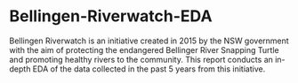 # Bellingen-Riverwatch-EDA
Bellingen Riverwatch is an initiative created in 2015 by the NSW government with the aim of protecting the endangered Bellinger River Snapping Turtle and promoting healthy rivers to the community. This report conducts an in-depth EDA of the data collected in the past 5 years from this initiative.   
